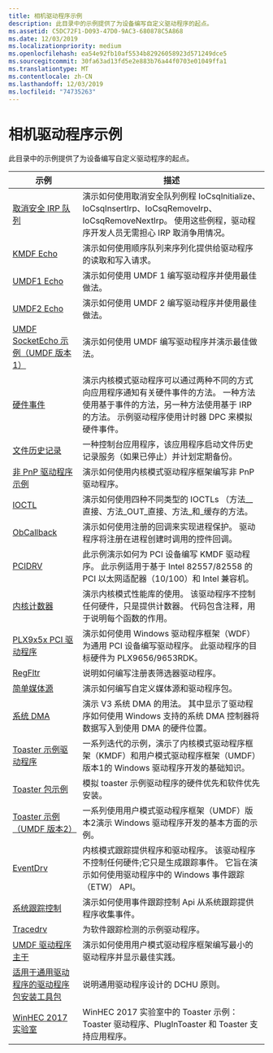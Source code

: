 ```yaml
---
title: 相机驱动程序示例
description: 此目录中的示例提供了为设备编写自定义驱动程序的起点。
ms.assetid: C5DC72F1-D093-47D0-9AC3-680878C5A868
ms.date: 12/03/2019
ms.localizationpriority: medium
ms.openlocfilehash: ea54e92fb10af5534b82926058923d571249dce5
ms.sourcegitcommit: 30fa63ad13fd5e2e883b76a44f0703e01049ffa1
ms.translationtype: MT
ms.contentlocale: zh-CN
ms.lasthandoff: 12/03/2019
ms.locfileid: "74735263"
---
```

# <a name="general-driver-samples"></a>相机驱动程序示例

此目录中的示例提供了为设备编写自定义驱动程序的起点。

| 示例 | 描述 |
| --- | --- |
| [取消安全 IRP 队列](https://docs.microsoft.com/samples/microsoft/windows-driver-samples/cancel-safe-irp-queue-sample) | 演示如何使用取消安全队列例程 IoCsqInitialize、IoCsqInsertIrp、IoCsqRemoveIrp、IoCsqRemoveNextIrp。 使用这些例程，驱动程序开发人员无需担心 IRP 取消争用情况。 |
| [KMDF Echo](https://docs.microsoft.com/samples/microsoft/windows-driver-samples/kmdf-echo-sample) | 演示如何使用顺序队列来序列化提供给驱动程序的读取和写入请求。 |
| [UMDF1 Echo](https://docs.microsoft.com/samples/microsoft/windows-driver-samples/echo-sample-umdf-version-1) | 演示如何使用 UMDF 1 编写驱动程序并使用最佳做法。 |
| [UMDF2 Echo](https://docs.microsoft.com/samples/microsoft/windows-driver-samples/echo-sample-umdf-version-2) | 演示如何使用 UMDF 2 编写驱动程序并使用最佳做法。 |
| [UMDF SocketEcho 示例（UMDF 版本1）](https://docs.microsoft.com/samples/microsoft/windows-driver-samples/umdf-socketecho-sample-umdf-version-1) | 演示如何使用 UMDF 编写驱动程序并演示最佳做法。 |
| [硬件事件](https://docs.microsoft.com/samples/microsoft/windows-driver-samples/hardware-event-sample)| 演示内核模式驱动程序可以通过两种不同的方式向应用程序通知有关硬件事件的方法。 一种方法使用基于事件的方法，另一种方法使用基于 IRP 的方法。 示例驱动程序使用计时器 DPC 来模拟硬件事件。 |
| [文件历史记录](https://docs.microsoft.com/samples/microsoft/windows-driver-samples/file-history-sample)| 一种控制台应用程序，该应用程序启动文件历史记录服务（如果已停止）并计划定期备份。 |
| [非 PnP 驱动程序示例](https://docs.microsoft.com/samples/microsoft/windows-driver-samples/non-pnp-driver-sample)| 演示如何使用内核模式驱动程序框架编写非 PnP 驱动程序。 |
| [IOCTL](https://docs.microsoft.com/samples/microsoft/windows-driver-samples/ioctl)| 演示如何使用四种不同类型的 IOCTLs （方法\_\_直接、方法\_OUT\_直接、方法\_和\_缓存的方法。 |
| [ObCallback](https://docs.microsoft.com/samples/microsoft/windows-driver-samples/obcallback-callback-registration-driver) | 演示如何使用注册的回调来实现进程保护。 驱动程序将注册在进程创建时调用的控件回调。 |
| [PCIDRV](https://docs.microsoft.com/samples/microsoft/windows-driver-samples/pcidrv---wdf-driver-for-pci-device) | 此示例演示如何为 PCI 设备编写 KMDF 驱动程序。 此示例适用于基于 Intel 82557/82558 的 PCI 以太网适配器（10/100）和 Intel 兼容机。 |
| [内核计数器](https://docs.microsoft.com/samples/microsoft/windows-driver-samples/kernel-counter-sample-kcs) | 演示内核模式性能库的使用。 该驱动程序不控制任何硬件，只是提供计数器。 代码包含注释，用于说明每个函数的作用。 |
| [PLX9x5x PCI 驱动程序](https://docs.microsoft.com/samples/microsoft/windows-driver-samples/plx9x5x-pci-driver) | 演示如何使用 Windows 驱动程序框架（WDF）为通用 PCI 设备编写驱动程序。 此驱动程序的目标硬件为 PLX9656/9653RDK。 |
| [RegFltr](https://docs.microsoft.com/samples/microsoft/windows-driver-samples/regfltr-sample-driver) | 说明如何编写注册表筛选器驱动程序。 |
| [简单媒体源](https://docs.microsoft.com/samples/microsoft/windows-driver-samples/simplemediasource-sample) | 演示如何编写自定义媒体源和驱动程序包。 |
| [系统 DMA](https://docs.microsoft.com/samples/microsoft/windows-driver-samples/system-dma) | 演示 V3 系统 DMA 的用法。 其中显示了驱动程序如何使用 Windows 支持的系统 DMA 控制器将数据写入到使用 DMA 的硬件位置。 |
| [Toaster 示例驱动程序](https://docs.microsoft.com/samples/microsoft/windows-driver-samples/toaster-sample-driver) | 一系列迭代的示例，演示了内核模式驱动程序框架（KMDF）和用户模式驱动程序框架（UMDF）版本1的 Windows 驱动程序开发的基础知识。 |
| [Toaster 包示例](https://docs.microsoft.com/samples/microsoft/windows-driver-samples/toaster-package-sample-driver) | 模拟 toaster 示例驱动程序的硬件优先和软件优先安装。 |
| [Toaster 示例（UMDF 版本2）](https://docs.microsoft.com/samples/microsoft/windows-driver-samples/toaster-sample-umdf-version-2) | 一系列使用用户模式驱动程序框架（UMDF）版本2演示 Windows 驱动程序开发的基本方面的示例。 |
| [EventDrv](https://docs.microsoft.com/samples/microsoft/windows-driver-samples/eventdrv) | 内核模式跟踪提供程序和驱动程序。 该驱动程序不控制任何硬件;它只是生成跟踪事件。 它旨在演示如何使用驱动程序中的 Windows 事件跟踪（ETW） API。 |
| [系统跟踪控制](https://docs.microsoft.com/samples/microsoft/windows-driver-samples/systemtraceprovider) | 演示如何使用事件跟踪控制 Api 从系统跟踪提供程序收集事件。 |
| [Tracedrv](https://docs.microsoft.com/samples/microsoft/windows-driver-samples/tracedrv) | 为软件跟踪检测的示例驱动程序。|
| [UMDF 驱动程序主干](https://docs.microsoft.com/samples/microsoft/windows-driver-samples/umdf-driver-skeleton-sample-umdf-version-1) | 演示如何使用用户模式驱动程序框架编写最小的驱动程序并显示最佳实践。 |
| [适用于通用驱动程序的驱动程序包安装工具包](https://docs.microsoft.com/samples/microsoft/windows-driver-samples/driver-package-installation-toolkit-for-universal-drivers) | 说明通用驱动程序设计的 DCHU 原则。 |
| [WinHEC 2017 实验室](https://docs.microsoft.com/samples/microsoft/windows-driver-samples/winhec-2017-lab) | WinHEC 2017 实验室中的 Toaster 示例： Toaster 驱动程序、PlugInToaster 和 Toaster 支持应用程序。 |
